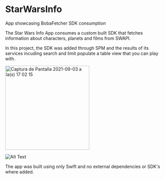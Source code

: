 # StarWarsInfo
App showcasing BobaFetcher SDK consumption

The Star Wars Info App consumes a custom built SDK that fetches information about characters, planets and films from SWAPI.

In this project, the SDK was added through SPM and the results of its services incuding search and limit populate a table view that you can play with.


<img width="267" alt="Captura de Pantalla 2021-09-03 a la(s) 17 02 15" src="https://user-images.githubusercontent.com/15070387/132069121-68cfa3ff-71a2-41db-9fb7-292e17e3d75e.png">



![Alt Text](https://jacobogrimm.web.app/img/starwars.gif)

The app was built using only Swift and no external dependencies or SDK's where added.
